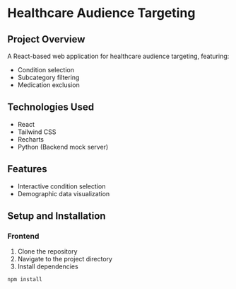 # Healthcare Audience Targeting

## Project Overview
A React-based web application for healthcare audience targeting, featuring:
- Condition selection
- Subcategory filtering
- Medication exclusion

## Technologies Used
- React
- Tailwind CSS
- Recharts
- Python (Backend mock server)

## Features
- Interactive condition selection
- Demographic data visualization

## Setup and Installation

### Frontend
1. Clone the repository
2. Navigate to the project directory
3. Install dependencies
```bash
npm install
